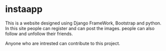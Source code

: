 # instaapp
This is a website designed using Django FrameWork, Bootstrap and python. 
In this site people can register and can post the images.
people can also follow and unfollow their friends.

Anyone who are intrested can contribute to this project.
